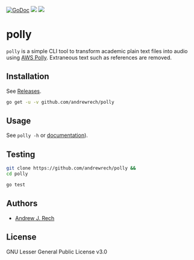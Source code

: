[![GoDoc](https://godoc.org/github.com/andrewrech/polly?status.svg)](https://godoc.org/github.com/andrewrech/polly) [![](https://goreportcard.com/badge/github.com/andrewrech/polly)](https://goreportcard.com/report/github.com/andrewrech/polly) ![](https://img.shields.io/badge/docker-andrewrech/polly:0.0.4-blue?style=plastic&logo=docker)

# polly

`polly` is a simple CLI tool to transform academic plain text files into audio using [AWS Polly](https://aws.amazon.com/polly/). Extraneous text such as references are removed.

## Installation

See [Releases](https://github.com/andrewrech/polly/releases).

```zsh
go get -u -v github.com/andrewrech/polly
```

## Usage

See `polly -h` or [documentation](https://github.com/andrewrech/polly/blob/main/docs.md)).

## Testing

```zsh
git clone https://github.com/andrewrech/polly &&
cd polly

go test
```

## Authors

- [Andrew J. Rech](mailto:rech@rech.io)

## License

GNU Lesser General Public License v3.0

